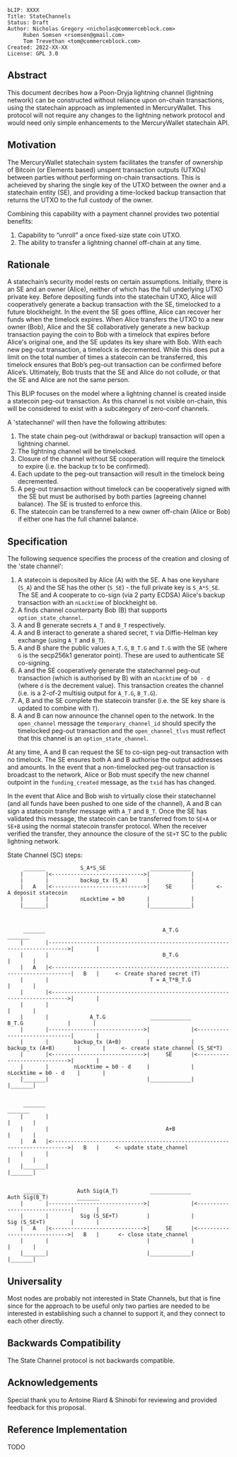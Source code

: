 ```
bLIP: XXXX
Title: StateChannels
Status: Draft
Author: Nicholas Gregory <nicholas@commerceblock.com> 
     Ruben Somsen <rsomsen@gmail.com>
     Tom Trevethan <tom@commerceblock.com> 
Created: 2022-XX-XX
License: GPL 3.0
```

## Abstract

This document decribes how a Poon-Dryja lightning channel (lightning network) can be constructed without reliance upon on-chain transactions, using the statechain approach as implemented in MercuryWallet.  This protocol will not require any changes to the lightning network protocol and would need only simple enhancements to the MercuryWallet statechain API.

## Motivation

The MercuryWallet statechain system facilitates the transfer of ownership of Bitcoin (or Elements based) unspent transaction outputs (UTXOs) between parties without performing on-chain transactions. This is acheieved by sharing the single key of the UTXO between the owner and a statechain entity (SE), and providing a time-locked backup transaction that returns the UTXO to the full custody of the owner.  

Combining this capability with a payment channel provides two potential benefits:
1. Capability to “unroll” a once fixed-size state coin UTXO.
2. The ability to transfer a lightning channel off-chain at any time.

## Rationale

A statechain’s security model rests on certain assumptions. Initially, there is an SE and an owner (Alice), neither of which has the full underlying UTXO private key. Before depositing funds into the statechain UTXO, Alice will cooperatively generate a backup transaction with the SE, timelocked to a future blockheight. In the event the SE goes offline, Alice can recover her funds when the timelock expires. When Alice transfers the UTXO to a new owner (Bob), Alice and the SE collaboratively generate a new backup transaction paying the coin to Bob with a timelock that expires before Alice's original one, and the SE updates its key share with Bob. With each new peg-out transaction, a timelock is decremented. While this does put a limit on the total number of times a statecoin can be transferred, this timelock ensures that Bob’s peg-out transaction can be confirmed before Alice’s. Ultimately, Bob trusts that the SE and Alice do not collude, or that the SE and Alice are not the same person.

This BLIP focuses on the model where a lightning channel is created inside a statecoin peg-out transaction.  As this channel is not visible on-chain, this will be considered to exist with a subcategory of zero-conf channels. 

A 'statechannel' will then have the following attributes:
1. The state chain peg-out (withdrawal or backup) transaction will open a lightning channel.
2. The lightning channel will be timelocked.
3. Closure of the channel without SE cooperation will require the timelock to expire (i.e. the backup tx to be confirmed).
4. Each update to the peg-out transaction will result in the timelock being decremented.
5. A peg-out transaction without timelock can be cooperatively signed with the SE but must be authorised by both parties (agreeing channel balance). The SE is trusted to enforce this. 
6. The statecoin can be transferred to a new owner off-chain (Alice or Bob) if either one has the full channel balance. 

## Specification

The following sequence specifies the process of the creation and closing of the 'state channel':

1. A statecoin is deposited by Alice (A) with the SE. A has one keyshare (`S_A`) and the SE has the other (`S_SE`) - the full private key is `S_A*S_SE`. The SE and A cooperate to co-sign (via 2 party ECDSA) Alice's backup transaction with an `nLocktime` of blockheight `b0`. 
2. A finds channel counterparty Bob (B) that supports `option_state_channel`. 
3. A and B generate secrets `A_T` and `B_T` respectively. 
4. A and B interact to generate a shared secret, `T` via Diffie-Helman key exchange (using `A_T` and `B_T`). 
5. A and B share the public values `A_T.G`, `B_T.G` and `T.G` with the SE (where `G` is the secp256k1 generator point). These are used to authenticate SE co-signing. 
6. A and the SE cooperatively generate the statechannel peg-out transaction (which is authorised by B) with an `nLocktime` of `b0 - d` (where `d` is the decrement value). This transaction creates the channel (i.e. is a 2-of-2 multisig output for `A_T.G`, `B_T.G`). 
7. A, B and the SE complete the statecoin transfer (i.e. the SE key share is updated to combine with `T`). 
8. A and B can now announce the channel open to the network. In the `open_channel` message the `temporary_channel_id` should specify the timelocked peg-out transaction and the `open_channel_tlvs` must reflect that this channel is an `option_state_channel`. 

At any time, A and B can request the SE to co-sign peg-out transaction with no timelock. The SE ensures both A and B authorise the output addresses and amounts. In the event that a non-timelocked peg-out transaction is broadcast to the network, Alice or Bob must specify the new channel outpoint in the `funding_created` message, as the `txid` has has changed.

In the event that Alice and Bob wish to virtually close their statechannel (and all funds have been pushed to one side of the channel), A and B can sign a statecoin transfer message with `A_T` and `B_T`. Once the SE has validated this message, the statecoin can be transferred from to `SE+A` or `SE+B` using the normal statecoin transfer protocol. When the receiver verified the transfer, they announce the closure of the `SE+T` SC to the public lightning network. 

State Channel (SC) steps:

```
     _______           S_A*S_SE              _____________
    |       |<----------------------------->|             |
    |       |          backup_tx (S_A)      |             |
    |   A   |<----------------------------->|     SE      |       <-  A deposit statecoin
    |       |          nLocktime = b0       |             |
    |_______|                               |_____________|
    
                                
                                
     _______                                     A_T.G                                     _______ 
    |       |---------------------------------------------------------------------------->|       |
    |       |                                    B_T.G                                    |       |
    |   A   |<----------------------------------------------------------------------------|   B   |     <- Create shared secret (T)
    |       |                                T = A_T*B_T.G                                |       |
    |       |<--------------------------------------------------------------------------->|       |
    |       |                                                                             |       |
    |       |             A_T.G              _____________             B_T.G              |       |
    |       |------------------------------>|             |<------------------------------|       |
    |       |        backup_tx (A+B)        |             |         backup_tx (A+B)       |       |     <- create state_channel (S_SE*T)
    |       |<----------------------------->|     SE      |<----------------------------->|       |
    |       |        nLocktime = b0 - d     |             |         nLocktime = b0 - d    |       |
    |_______|                               |_____________|                               |_______|
    
    
     _______                                                                               _______ 
    |       |                                                                             |       |
    |       |                                     A+B                                     |       |
    |   A   |<--------------------------------------------------------------------------->|   B   |     <- update state_channel
    |       |                                                                             |       |
    |_______|                                                                             |_______|   
    
                                
     _______          Auth Sig(A_T)          _____________           Auth Sig(B_T)         _______ 
    |       |------------------------------>|             |<------------------------------|       |
    |       |          Sig (S_SE+T)         |             |           Sig (S_SE+T)        |       |
    |   A   |<----------------------------->|     SE      |<----------------------------->|   B   |      <- close state_channel
    |       |                               |             |                               |       |
    |_______|                               |_____________|                               |_______|
```

## Universality

Most nodes are probably not interested in State Channels, but that is fine since
for the approach to be useful only two parties are needed to be interested in
establishing such a channel to support it, and they connect to each other directly.

## Backwards Compatibility

The State Channel protocol is not backwards compatible.

## Acknowledgements

Special thank you to Antoine Riard & Shinobi for reviewing and provided feedback for this proposal.

## Reference Implementation

TODO

[Original Statechains Paper]: https://github.com/RubenSomsen/rubensomsen.github.io/blob/master/img/statechains.pdf
